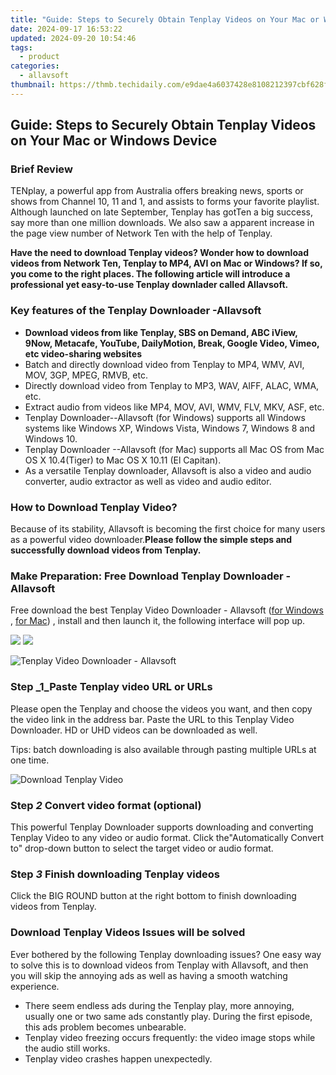 ```yaml
---
title: "Guide: Steps to Securely Obtain Tenplay Videos on Your Mac or Windows Device"
date: 2024-09-17 16:53:22
updated: 2024-09-20 10:54:46
tags:
  - product
categories:
  - allavsoft
thumbnail: https://thmb.techidaily.com/e9dae4a6037428e8108212397cbf628f09c854831a8beaa875d96e87b8dd76cb.jpg
---
```


## Guide: Steps to Securely Obtain Tenplay Videos on Your Mac or Windows Device

### Brief Review

TENplay, a powerful app from Australia offers breaking news, sports or shows from Channel 10, 11 and 1, and assists to forms your favorite playlist. Although launched on late September, Tenplay has gotTen a big success, say more than one million downloads. We also saw a apparent increase in the page view number of Network Ten with the help of Tenplay.

**Have the need to download Tenplay videos? Wonder how to download videos from Network Ten, Tenplay to MP4, AVI on Mac or Windows? If so, you come to the right places. The following article will introduce a professional yet easy-to-use Tenplay downlader called Allavsoft.**

### Key features of the Tenplay Downloader -Allavsoft

* **Download videos from like Tenplay, SBS on Demand, ABC iView, 9Now, Metacafe, YouTube, DailyMotion, Break, Google Video, Vimeo, etc video-sharing websites**
* Batch and directly download video from Tenplay to MP4, WMV, AVI, MOV, 3GP, MPEG, RMVB, etc.
* Directly download video from Tenplay to MP3, WAV, AIFF, ALAC, WMA, etc.
* Extract audio from videos like MP4, MOV, AVI, WMV, FLV, MKV, ASF, etc.
* Tenplay Downloader--Allavsoft (for Windows) supports all Windows systems like Windows XP, Windows Vista, Windows 7, Windows 8 and Windows 10.
* Tenplay Downloader --Allavsoft (for Mac) supports all Mac OS from Mac OS X 10.4(Tiger) to Mac OS X 10.11 (El Capitan).
* As a versatile Tenplay downloader, Allavsoft is also a video and audio converter, audio extractor as well as video and audio editor.

### How to Download Tenplay Video?

Because of its stability, Allavsoft is becoming the first choice for many users as a powerful video downloader.**Please follow the simple steps and successfully download videos from Tenplay.**

### Make Preparation: Free Download Tenplay Downloader - Allavsoft

Free download the best Tenplay Video Downloader - Allavsoft ([for Windows](https://tools.techidaily.com/allavsoft/products/) , [for Mac](https://tools.techidaily.com/allavsoft/products/)) , install and then launch it, the following interface will pop up.

[![](https://www.allavsoft.com/how-to/../images/how-to/free-download-win.jpg)](https://tools.techidaily.com/allavsoft/products/) [![](https://www.allavsoft.com/how-to/../images/how-to/free-download-mac.jpg)](https://tools.techidaily.com/allavsoft/products/)

![Tenplay Video Downloader - Allavsoft](https://www.allavsoft.com/how-to/../images/allavsoft/screen-shot-600.jpg)

### Step _1_Paste Tenplay video URL or URLs

Please open the Tenplay and choose the videos you want, and then copy the video link in the address bar. Paste the URL to this Tenplay Video Downloader. HD or UHD videos can be downloaded as well.

Tips: batch downloading is also available through pasting multiple URLs at one time.

![Download Tenplay Video](https://www.allavsoft.com/how-to/../images/how-to/download-Tenplay-video/download-tenplay-video.jpg)

### Step _2_ Convert video format (optional)

This powerful Tenplay Downloader supports downloading and converting Tenplay Video to any video or audio format. Click the"Automatically Convert to" drop-down button to select the target video or audio format.

### Step _3_ Finish downloading Tenplay videos

Click the BIG ROUND button at the right bottom to finish downloading videos from Tenplay.

### Download Tenplay Videos Issues will be solved

Ever bothered by the following Tenplay downloading issues? One easy way to solve this is to download videos from Tenplay with Allavsoft, and then you will skip the annoying ads as well as having a smooth watching experience.

* There seem endless ads during the Tenplay play, more annoying, usually one or two same ads constantly play. During the first episode, this ads problem becomes unbearable.
* Tenplay video freezing occurs frequently: the video image stops while the audio still works.
* Tenplay video crashes happen unexpectedly.

<ins class="adsbygoogle"
     style="display:block"
     data-ad-format="autorelaxed"
     data-ad-client="ca-pub-7571918770474297"
     data-ad-slot="1223367746"></ins>



<ins class="adsbygoogle"
     style="display:block"
     data-ad-client="ca-pub-7571918770474297"
     data-ad-slot="8358498916"
     data-ad-format="auto"
     data-full-width-responsive="true"></ins>
